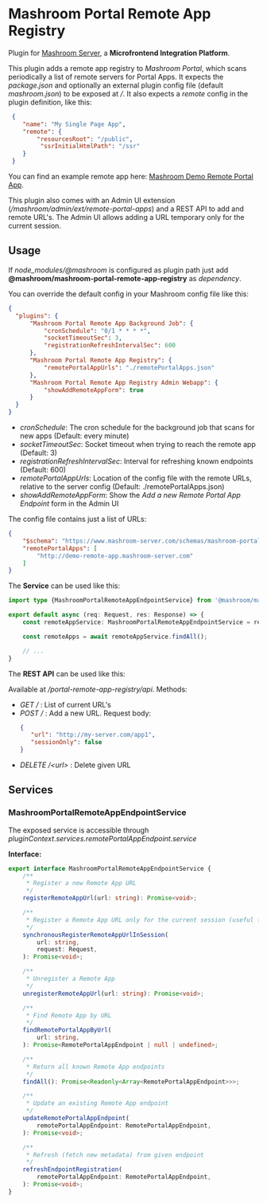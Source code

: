 
# Mashroom Portal Remote App Registry

Plugin for [Mashroom Server](https://www.mashroom-server.com), a **Microfrontend Integration Platform**.

This plugin adds a remote app registry to _Mashroom Portal_, which scans periodically a list of remote servers for Portal Apps.
It expects the _package.json_ and optionally an external plugin config file (default _mashroom.json_) to be exposed at _/_.
It also expects a _remote_ config in the plugin definition, like this:

```json
 {
    "name": "My Single Page App",
    "remote": {
        "resourcesRoot": "/public",
         "ssrInitialHtmlPath": "/ssr"
    }
 }
```

You can find an example remote app here: [Mashroom Demo Remote Portal App](https://github.com/nonblocking/mashroom-demo-remote-portal-app).

This plugin also comes with an Admin UI extension (_/mashroom/admin/ext/remote-portal-apps_) and a REST API to add and remote URL's. The Admin UI allows adding a URL
temporary only for the current session.

## Usage

If *node_modules/@mashroom* is configured as plugin path just add **@mashroom/mashroom-portal-remote-app-registry** as *dependency*.

You can override the default config in your Mashroom config file like this:

```json
{
  "plugins": {
      "Mashroom Portal Remote App Background Job": {
          "cronSchedule": "0/1 * * * *",
          "socketTimeoutSec": 3,
          "registrationRefreshIntervalSec": 600
      },
      "Mashroom Portal Remote App Registry": {
          "remotePortalAppUrls": "./remotePortalApps.json"
      },
      "Mashroom Portal Remote App Registry Admin Webapp": {
          "showAddRemoteAppForm": true
      }
  }
}
```

 * _cronSchedule_: The cron schedule for the background job that scans for new apps (Default: every minute)
 * _socketTimeoutSec_: Socket timeout when trying to reach the remote app (Default: 3)
 * _registrationRefreshIntervalSec_: Interval for refreshing known endpoints (Default: 600)
 * _remotePortalAppUrls_: Location of the config file with the remote URLs, relative to the server config (Default: ./remotePortalApps.json)
 * _showAddRemoteAppForm_: Show the *Add a new Remote Portal App Endpoint* form in the Admin UI

The config file contains just a list of URLs:

```json
{
    "$schema": "https://www.mashroom-server.com/schemas/mashroom-portal-remote-apps.json",
    "remotePortalApps": [
        "http://demo-remote-app.mashroom-server.com"
    ]
}
```

The **Service** can be used like this:

```ts
import type {MashroomPortalRemoteAppEndpointService} from '@mashroom/mashroom-portal-remote-app-registry/type-definitions';

export default async (req: Request, res: Response) => {
    const remoteAppService: MashroomPortalRemoteAppEndpointService = req.pluginContext.services.remotePortalAppEndpoint.service;

    const remoteApps = await remoteAppService.findAll();

    // ...
}
```

The **REST API** can be used like this:

Available at _/portal-remote-app-registry/api_. Methods:

 * _GET /_ : List of current URL's
 * _POST /_ : Add a new URL. Request body:
    ```json
    {
       "url": "http://my-server.com/app1",
       "sessionOnly": false
    }
    ```
 * _DELETE /&lt;url&gt;_ : Delete given URL

## Services

### MashroomPortalRemoteAppEndpointService

The exposed service is accessible through _pluginContext.services.remotePortalAppEndpoint.service_

**Interface:**

```ts
export interface MashroomPortalRemoteAppEndpointService {
    /**
     * Register a new Remote App URL
     */
    registerRemoteAppUrl(url: string): Promise<void>;

    /**
     * Register a Remote App URL only for the current session (useful for testing)
     */
    synchronousRegisterRemoteAppUrlInSession(
        url: string,
        request: Request,
    ): Promise<void>;

    /**
     * Unregister a Remote App
     */
    unregisterRemoteAppUrl(url: string): Promise<void>;

    /**
     * Find Remote App by URL
     */
    findRemotePortalAppByUrl(
        url: string,
    ): Promise<RemotePortalAppEndpoint | null | undefined>;

    /**
     * Return all known Remote App endpoints
     */
    findAll(): Promise<Readonly<Array<RemotePortalAppEndpoint>>>;

    /**
     * Update an existing Remote App endpoint
     */
    updateRemotePortalAppEndpoint(
        remotePortalAppEndpoint: RemotePortalAppEndpoint,
    ): Promise<void>;

    /**
     * Refresh (fetch new metadata) from given endpoint
     */
    refreshEndpointRegistration(
        remotePortalAppEndpoint: RemotePortalAppEndpoint,
    ): Promise<void>;
}
```

